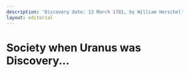 ```yaml
---
description: 'Discovery date: 13 March 1781, by William Herschel'
layout: editorial
---
```


# Society when Uranus was Discovery...

<figure><img src="../../../../../../../.gitbook/assets/Screenshot 2024-02-10 at 4.42.35 AM.png" alt=""><figcaption></figcaption></figure>
